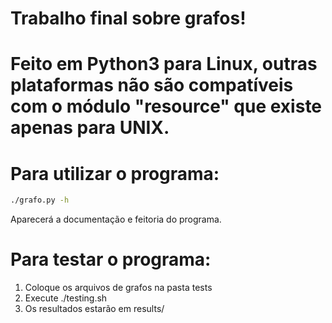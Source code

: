 # Trabalho final sobre grafos!

Feito em Python3 para Linux, outras plataformas não são compatíveis com o módulo "resource" que existe apenas para UNIX.
========================================================================================================================
Para utilizar o programa:
=========================
```sh
./grafo.py -h
```
Aparecerá a documentação e feitoria do programa.

Para testar o programa:
========================
1. Coloque os arquivos de grafos na pasta tests
2. Execute ./testing.sh
3. Os resultados estarão em results/
